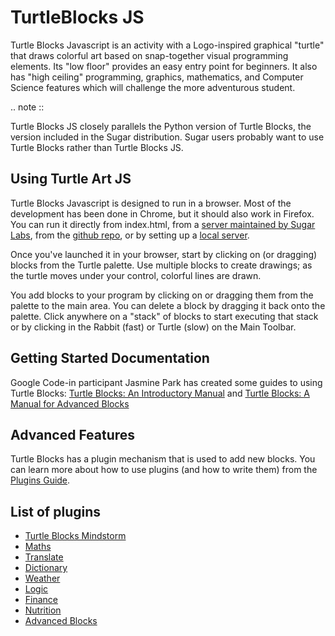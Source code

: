 TurtleBlocks JS
===============

Turtle Blocks Javascript is an activity with a
Logo-inspired graphical "turtle" that draws colorful art based on
snap-together visual programming elements. Its "low floor" provides an
easy entry point for beginners. It also has "high ceiling"
programming, graphics, mathematics, and Computer Science features
which will challenge the more adventurous student.

.. note ::

   Turtle Blocks JS closely parallels the Python version of Turtle
   Blocks, the version included in the Sugar distribution. Sugar users
   probably want to use Turtle Blocks rather than Turtle Blocks JS.

Using Turtle Art JS
-------------------

Turtle Blocks Javascript is designed to run in a browser. Most of the
development has been done in Chrome, but it should also work in
Firefox. You can run it directly from index.html, from a [server
maintained by Sugar Labs](http://turtle.sugarlabs.org), from the
[github
repo](http://rawgit.com/walterbender/turtleblocksjs/master/index.html),
or by setting up a [local
server](https://github.com/walterbender/turtleblocksjs/blob/master/server.md).

Once you've launched it in your browser, start by clicking on (or
dragging) blocks from the Turtle palette. Use multiple blocks to
create drawings; as the turtle moves under your control, colorful
lines are drawn.

You add blocks to your program by clicking on or dragging them from
the palette to the main area. You can delete a block by dragging it
back onto the palette. Click anywhere on a "stack" of blocks to start
executing that stack or by clicking in the Rabbit (fast) or Turtle
(slow) on the Main Toolbar.

Getting Started Documentation
-----------------------------

Google Code-in participant Jasmine Park has created some guides to
using Turtle Blocks: [Turtle Blocks: An Introductory Manual](http://people.sugarlabs.org/walter/TurtleBlocksIntroductoryManual.pdf) and [Turtle Blocks: A Manual for Advanced Blocks](http://people.sugarlabs.org/walter/TurtleBlocksAdvancedBlocksManual.pdf)


Advanced Features
-----------------

Turtle Blocks has a plugin mechanism that is used to add new
blocks. You can learn more about how to use plugins (and how to write
them) from the [Plugins Guide](https://github.com/walterbender/turtleblocksjs/blob/master/plugins.md).


List of plugins
---------------

* [Turtle Blocks Mindstorm](https://github.com/SAMdroid-apps/turtlestorm)
* [Maths](https://github.com/walterbender/turtleblocksjs/blob/master/maths.json)
* [Translate](https://github.com/walterbender/turtleblocksjs/blob/master/translate.json)
* [Dictionary](https://github.com/walterbender/turtleblocksjs/blob/master/dictionary.json)
* [Weather](https://github.com/walterbender/turtleblocksjs/blob/master/weather.json)
* [Logic](https://github.com/walterbender/turtleblocksjs/blob/master/logic.json)
* [Finance](https://github.com/walterbender/turtleblocksjs/blob/master/finance.json)
* [Nutrition](https://github.com/walterbender/turtleblocksjs/blob/master/nutrition.json)
* [Advanced Blocks](https://github.com/walterbender/turtleblocksjs/blob/master/advancedblocks.json)


